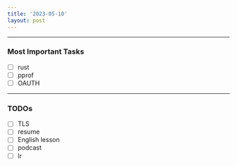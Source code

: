 ```yaml
---
title: '2023-05-10'
layout: post
---
```


---

### Most Important Tasks

- [ ] rust
- [ ] pprof
- [ ] OAUTH

---

### TODOs

- [ ] TLS
- [ ] resume
- [ ] English lesson
- [ ] podcast
- [ ] lr
